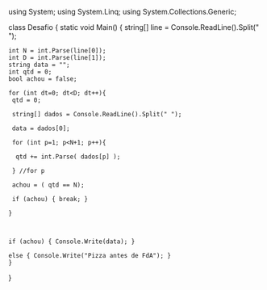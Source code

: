 using System;
using System.Linq;
using System.Collections.Generic;

class Desafio 
{
    static void Main() 
    {
    string[] line = Console.ReadLine().Split(" ");

    int N = int.Parse(line[0]);
    int D = int.Parse(line[1]);
    string data = "";
    int qtd = 0;
    bool achou = false;
    
    for (int dt=0; dt<D; dt++){
     qtd = 0;

     string[] dados = Console.ReadLine().Split(" ");

     data = dados[0];

     for (int p=1; p<N+1; p++){

      qtd += int.Parse( dados[p] );

     } //for p

     achou = ( qtd == N);

     if (achou) { break; }

    }

     

    if (achou) { Console.Write(data); }

    else { Console.Write("Pizza antes de FdA"); }
    }
}